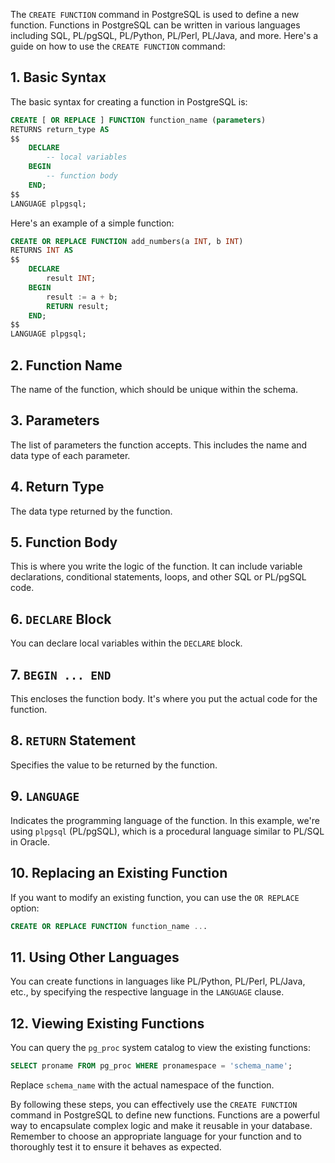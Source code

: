 The `CREATE FUNCTION` command in PostgreSQL is used to define a new function. Functions in PostgreSQL can be written in various languages including SQL, PL/pgSQL, PL/Python, PL/Perl, PL/Java, and more. Here's a guide on how to use the `CREATE FUNCTION` command:

## 1. **Basic Syntax**

The basic syntax for creating a function in PostgreSQL is:

```sql
CREATE [ OR REPLACE ] FUNCTION function_name (parameters)
RETURNS return_type AS
$$
    DECLARE
        -- local variables
    BEGIN
        -- function body
    END;
$$
LANGUAGE plpgsql;
```

Here's an example of a simple function:

```sql
CREATE OR REPLACE FUNCTION add_numbers(a INT, b INT)
RETURNS INT AS
$$
    DECLARE
        result INT;
    BEGIN
        result := a + b;
        RETURN result;
    END;
$$
LANGUAGE plpgsql;
```

## 2. **Function Name**

The name of the function, which should be unique within the schema.

## 3. **Parameters**

The list of parameters the function accepts. This includes the name and data type of each parameter.

## 4. **Return Type**

The data type returned by the function.

## 5. **Function Body**

This is where you write the logic of the function. It can include variable declarations, conditional statements, loops, and other SQL or PL/pgSQL code.

## 6. **`DECLARE` Block**

You can declare local variables within the `DECLARE` block.

## 7. **`BEGIN ... END`**

This encloses the function body. It's where you put the actual code for the function.

## 8. **`RETURN` Statement**

Specifies the value to be returned by the function.

## 9. **`LANGUAGE`**

Indicates the programming language of the function. In this example, we're using `plpgsql` (PL/pgSQL), which is a procedural language similar to PL/SQL in Oracle.

## 10. **Replacing an Existing Function**

If you want to modify an existing function, you can use the `OR REPLACE` option:

```sql
CREATE OR REPLACE FUNCTION function_name ...
```

## 11. **Using Other Languages**

You can create functions in languages like PL/Python, PL/Perl, PL/Java, etc., by specifying the respective language in the `LANGUAGE` clause.

## 12. **Viewing Existing Functions**

You can query the `pg_proc` system catalog to view the existing functions:

```sql
SELECT proname FROM pg_proc WHERE pronamespace = 'schema_name';
```

Replace `schema_name` with the actual namespace of the function.

By following these steps, you can effectively use the `CREATE FUNCTION` command in PostgreSQL to define new functions. Functions are a powerful way to encapsulate complex logic and make it reusable in your database. Remember to choose an appropriate language for your function and to thoroughly test it to ensure it behaves as expected.
